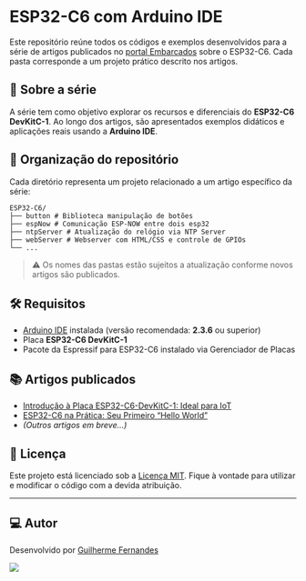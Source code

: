 # ESP32-C6 com Arduino IDE

Este repositório reúne todos os códigos e exemplos desenvolvidos para a série de artigos publicados no [portal Embarcados](https://www.embarcados.com.br/) sobre o ESP32-C6. Cada pasta corresponde a um projeto prático descrito nos artigos.

## 🚀 Sobre a série

A série tem como objetivo explorar os recursos e diferenciais do **ESP32-C6 DevKitC-1**. Ao longo dos artigos, são apresentados exemplos didáticos e aplicações reais usando a **Arduino IDE**.

## 📂 Organização do repositório

Cada diretório representa um projeto relacionado a um artigo específico da série:

```
ESP32-C6/
├── button # Biblioteca manipulação de botões
├── espNow # Comunicação ESP-NOW entre dois esp32
├── ntpServer # Atualização do relógio via NTP Server
├── webServer # Webserver com HTML/CSS e controle de GPIOs
└── ...
```

> ⚠️ Os nomes das pastas estão sujeitos a atualização conforme novos artigos são publicados.

## 🛠️ Requisitos

- [Arduino IDE](https://www.arduino.cc/en/software) instalada (versão recomendada: **2.3.6** ou superior)
- Placa **ESP32-C6 DevKitC-1**
- Pacote da Espressif para ESP32-C6 instalado via Gerenciador de Placas

## 📚 Artigos publicados

- [Introdução à Placa ESP32-C6-DevKitC-1: Ideal para IoT](https://embarcados.com.br/introducao-a-placa-esp32-c6-devkitc-1-ideal-para-iot/)
- [ESP32-C6 na Prática: Seu Primeiro “Hello World”](https://embarcados.com.br/esp32-c6-na-pratica-seu-primeiro-hello-world/)
- _(Outros artigos em breve...)_

## 📜 Licença

Este projeto está licenciado sob a [Licença MIT](LICENSE). Fique à vontade para utilizar e modificar o código com a devida atribuição.

---

## 💻 Autor

Desenvolvido por [Guilherme Fernandes](https://github.com/guilhermefernandesk)

<a href="https://www.linkedin.com/in/iguilherme" target="_blank"><img src="https://img.shields.io/badge/-LinkedIn-%230077B5?style=for-the-badge&logo=linkedin&logoColor=white" target="_blank"></a>
